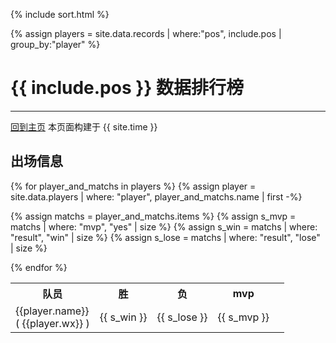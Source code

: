 {% include sort.html %}

{% assign players = site.data.records | where:"pos", include.pos | group_by:"player" %}

# {{ include.pos }} 数据排行榜
---
[回到主页](index.html)  本页面构建于 {{ site.time }}


## 出场信息

<table>
 <tr>
    <th>队员</th>
    <th>胜</th>
    <th>负</th>
    <th>mvp<th> 
  </tr>

{% for player_and_matchs in players %}
  {% assign player = site.data.players | where: "player", player_and_matchs.name | first -%}
  
  {% assign matchs = player_and_matchs.items %}
  {% assign s_mvp = matchs | where: "mvp", "yes" | size %}
  {% assign s_win = matchs | where: "result", "win" | size %}
  {% assign s_lose = matchs | where: "result", "lose" | size %}
  
  <tr>
    <td>  {{player.name}} <br> ( {{player.wx}} )  </td>  
    <td style="text-align:right">  {{ s_win }}   </td>
    <td style="text-align:right">  {{ s_lose }}   </td>
    <td style="text-align:right">  {{ s_mvp }}   </td>
  </tr>
{% endfor %}
</table>






